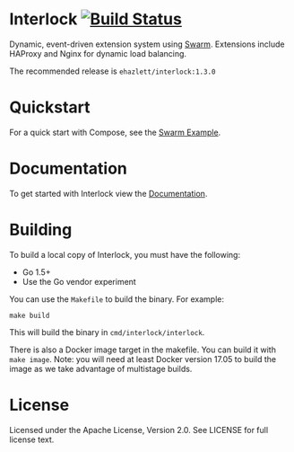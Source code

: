 # Interlock [![Build Status](https://travis-ci.org/ehazlett/interlock.svg?branch=master)](https://travis-ci.org/ehazlett/interlock)
Dynamic, event-driven extension system using [Swarm](https://github.com/docker/swarm).  Extensions include HAProxy and Nginx for dynamic load balancing.

The recommended release is `ehazlett/interlock:1.3.0`

# Quickstart
For a quick start with Compose, see the [Swarm Example](docs/examples/nginx-swarm-machine).

# Documentation
To get started with Interlock view the [Documentation](docs).

# Building
To build a local copy of Interlock, you must have the following:

- Go 1.5+
- Use the Go vendor experiment

You can use the `Makefile` to build the binary.  For example:

`make build`

This will build the binary in `cmd/interlock/interlock`.

There is also a Docker image target in the makefile.  You can build it with
`make image`.  Note: you will need at least Docker version 17.05 to build the
image as we take advantage of multistage builds.

# License
Licensed under the Apache License, Version 2.0. See LICENSE for full license text.
